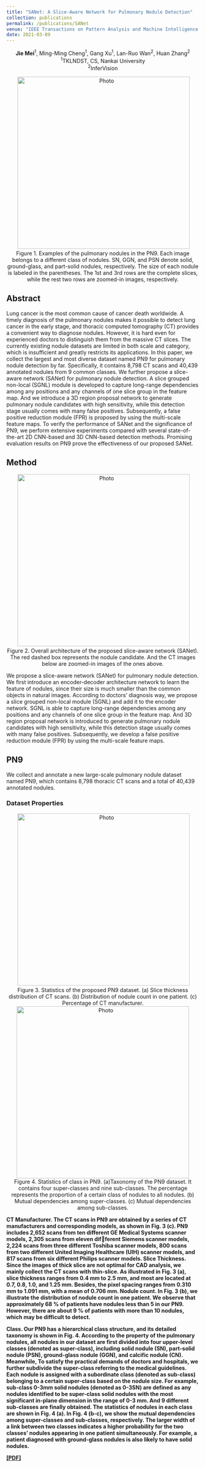 ```yaml
---
title: "SANet: A Slice-Aware Network for Pulmonary Nodule Detection"
collection: publications
permalink: /publications/SANet
venue: "IEEE Transactions on Pattern Analysis and Machine Intelligence (TPAMI)"
date: 2021-03-09
---
```

<p align="center">
<b>Jie Mei</b><sup>1</sup>, Ming-Ming Cheng<sup>1</sup>, Gang Xu<sup>1</sup>, Lan-Ruo Wan<sup>2</sup>, Huan Zhang<sup>2</sup> <br>
<sup>1</sup>TKLNDST, CS, Nankai University <br>
<sup>2</sup>InferVision
</p>

<p align="center">
  <img src="https://jiemei.xyz/files/2021_TPAMI_SANet/SANet-examples.png?raw=true" alt="Photo" style="width: 450px;"/> <br>
 Figure 1. Examples of the pulmonary nodules in the PN9. 
 Each image belongs to a different class of nodules. SN, GGN, and PSN denote solid, ground-glass, and part-solid nodules, respectively. 
 The size of each nodule is labeled in the parentheses. The 1st and 3rd rows are the complete slices, while the rest two rows are zoomed-in images, respectively.
</p>

## Abstract
Lung cancer is the most common cause of cancer death worldwide. 
A timely diagnosis of the pulmonary nodules makes it possible to detect lung cancer in the early stage, 
and thoracic computed tomography (CT) provides a convenient way to diagnose nodules. 
However, it is hard even for experienced doctors to distinguish them from the massive CT slices. 
The currently existing nodule datasets are limited in both scale and category, 
which is insufficient and greatly restricts its applications. 
In this paper, we collect the largest and most diverse dataset named PN9 for pulmonary nodule detection by far. 
Specifically, it contains 8,798 CT scans and 40,439 annotated nodules from 9 common classes. 
We further propose a slice-aware network (SANet) for pulmonary nodule detection. 
A slice grouped non-local (SGNL) module is developed to capture long-range dependencies among any positions and any channels of one slice group in the feature map. 
And we introduce a 3D region proposal network to generate pulmonary nodule candidates with high sensitivity, while this detection stage usually comes with many false positives. 
Subsequently, a false positive reduction module (FPR) is proposed by using the multi-scale feature maps. 
To verify the performance of SANet and the significance of PN9, 
we perform extensive experiments compared with several state-of-the-art 2D CNN-based and 3D CNN-based detection methods. 
Promising evaluation results on PN9 prove the effectiveness of our proposed SANet.

## Method
<p align="center">
  <img src="https://jiemei.xyz/files/2021_TPAMI_SANet/SANet-method.png?raw=true" alt="Photo" style="width: 450px;"/> <br>
  Figure 2. Overall architecture of the proposed slice-aware network (SANet). The red dashed box represents the nodule candidate. 
  And the CT images below are zoomed-in images of the ones above.
</p>

We propose a slice-aware network (SANet) for pulmonary nodule detection. 
We first introduce an encoder-decoder architecture network to learn the feature of nodules, since their size is much smaller than the common objects in natural images. 
According to doctors’ diagnosis way, we propose a slice grouped non-local module (SGNL) and add it to the encoder network. 
SGNL is able to capture long-range dependencies among any positions and any channels of one slice group in the feature map. 
And 3D region proposal network is introduced to generate pulmonary nodule candidates with high sensitivity, while this detection stage usually comes with many false positives. 
Subsequently, we develop a false positive reduction module (FPR) by using the multi-scale feature maps.

## PN9
We collect and annotate a new large-scale pulmonary nodule
dataset named PN9, which contains 8,798 thoracic CT scans and
a total of 40,439 annotated nodules.

### Dataset Properties
<p align="center">
  <img src="https://jiemei.xyz/files/2021_TPAMI_SANet/SANet-statistics.png?raw=true" alt="Photo" style="width: 450px;"/> <br>
  Figure 3. Statistics of the proposed PN9 dataset. 
  (a) Slice thickness distribution of CT scans. 
  (b) Distribution of nodule count in one patient. (c) Percentage of CT manufacturer. <br>
   <img src="https://jiemei.xyz/files/2021_TPAMI_SANet/SANet-class.png?raw=true" alt="Photo" width = '500px' style="width: 450px;"/> <br>
   Figure 4. Statistics of class in PN9. (a)Taxonomy of the PN9 dataset. 
   It contains four super-classes and nine sub-classes. 
   The percentage represents the proportion of a certain class of nodules to all nodules. 
   (b) Mutual dependencies among super-classes. (c) Mutual dependencies among sub-classes.
</p>

<b>CT Manufacturer.<b> The CT scans in PN9 are obtained by a
series of CT manufacturers and corresponding models, as shown
in Fig. 3 (c). PN9 includes 2,652 scans from ten different GE
Medical Systems scanner models, 2,305 scans from eleven different Siemens scanner models, 2,224 scans from three different
Toshiba scanner models, 800 scans from two different United
Imaging Healthcare (UIH) scanner models, and 817 scans from
six different Philips scanner models.
<b>Slice Thickness.<b> Since the images of thick slice are not
optimal for CAD analysis, we mainly collect the CT
scans with thin-slice. As illustrated in Fig. 3 (a), slice thickness
ranges from 0.4 mm to 2.5 mm, and most are located at 0.7, 0.8,
1.0, and 1.25 mm. Besides, the pixel spacing ranges from 0.310
mm to 1.091 mm, with a mean of 0.706 mm.
<b>Nodule count.<b> In Fig. 3 (b), we illustrate the distribution of
nodule count in one patient. We observe that approximately 68 %
of patients have nodules less than 5 in our PN9. However, there
are about 9 % of patients with more than 10 nodules, which may
be difficult to detect.

<b>Class.</b> Our PN9 has a hierarchical class structure, and its detailed taxonomy is shown in Fig. 4. 
According to the property of the pulmonary nodules, all nodules in our dataset are first divided into four upper-level classes (denoted as super-class), 
including solid nodule (SN), part-solid nodule (PSN), ground-glass nodule (GGN), and calcific nodule (CN). 
Meanwhile, To satisfy the practical demands of doctors and hospitals, we further subdivide the super-class referring to the medical guidelines. 
Each nodule is assigned with a subordinate class (denoted as sub-class) belonging to a certain super-class based on the nodule size. 
For example, sub-class 0-3mm solid nodules (denoted as 0-3SN) are defined as any nodules identified to be super-class solid nodules with the most significant in-plane dimension in the range of 0-3 mm. And 9 different sub-classes are finally obtained. The statistics of nodules in each class are shown in Fig. 4 (a). 
In Fig. 4 (b-c), we show the mutual dependencies among super-classes and sub-classes, respectively. The larger width of a link between two classes indicates a higher probability for the two classes’ nodules appearing in one patient simultaneously. For example, a patient diagnosed with ground-glass nodules is also likely to have solid nodules.

[[PDF]](https://jiemei.xyz/files/2021_TPAMI_SANet/2021_TPAMI_SANet.pdf)
